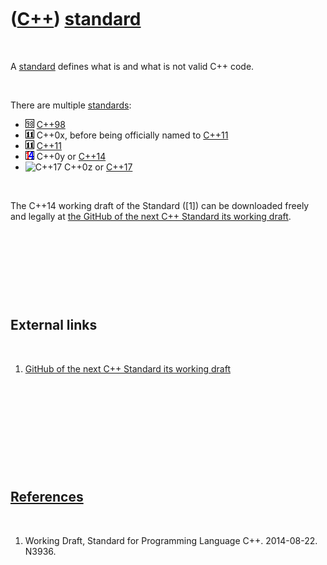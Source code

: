 



 

 

 

 

 

([C++](Cpp.htm)) [standard](CppStandard.htm)
============================================

 

A [standard](CppStandard.htm) defines what is and what is not valid C++
code.

 

There are multiple [standards](CppStandard.htm):

-   ![C++98](PicCpp98.png) [C++98](Cpp98.htm)
-   ![C++0x](PicCpp11.png) C++0x, before being officially named to
    [C++11](Cpp11.htm)
-   ![C++11](PicCpp11.png) [C++11](Cpp11.htm)
-   ![C++14](PicCpp14.png) C++0y or [C++14](Cpp14.htm)
-   ![C++17](PicCpp17.png) C++0z or [C++17](Cpp17.htm)

 

The C++14 working draft of the Standard (\[1\]) can be downloaded freely
and legally at [the GitHub of the next C++ Standard its working
draft](https://github.com/cplusplus/draft).

 

 

 

 

External links
--------------

 

1.  [GitHub of the next C++ Standard its working
    draft](https://github.com/cplusplus/draft)

 

 

 

 

 

[References](CppReferences.htm)
-------------------------------

 

1.  Working Draft, Standard for Programming Language C++.
    2014-08-22. N3936.

 

 

 

 

 





 



